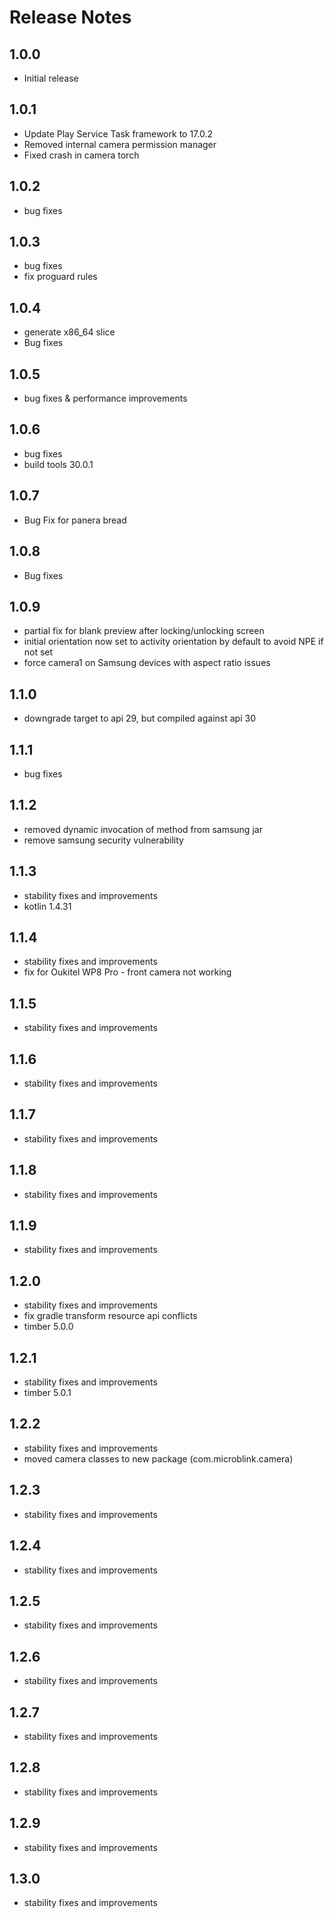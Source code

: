 # Release Notes

## 1.0.0

- Initial release

## 1.0.1

- Update Play Service Task framework to 17.0.2
- Removed internal camera permission manager
- Fixed crash in camera torch

## 1.0.2

- bug fixes

## 1.0.3

- bug fixes
- fix proguard rules

## 1.0.4

- generate x86_64 slice
- Bug fixes

## 1.0.5

- bug fixes & performance improvements

## 1.0.6

- bug fixes
- build tools 30.0.1

## 1.0.7

- Bug Fix for panera bread

## 1.0.8

- Bug fixes

## 1.0.9

- partial fix for blank preview after locking/unlocking screen
- initial orientation now set to activity orientation by default to avoid NPE if not set
- force camera1 on Samsung devices with aspect ratio issues

## 1.1.0

- downgrade target to api 29, but compiled against api 30

## 1.1.1

- bug fixes

## 1.1.2

- removed dynamic invocation of method from samsung jar
- remove samsung security vulnerability

## 1.1.3

- stability fixes and improvements
- kotlin 1.4.31

## 1.1.4

- stability fixes and improvements
- fix for Oukitel WP8 Pro - front camera not working

## 1.1.5

- stability fixes and improvements

## 1.1.6

- stability fixes and improvements

## 1.1.7

- stability fixes and improvements

## 1.1.8

- stability fixes and improvements

## 1.1.9

- stability fixes and improvements

## 1.2.0

- stability fixes and improvements
- fix gradle transform resource api conflicts
- timber 5.0.0

## 1.2.1

- stability fixes and improvements
- timber 5.0.1

## 1.2.2

- stability fixes and improvements
- moved camera classes to new package (com.microblink.camera)

## 1.2.3

- stability fixes and improvements

## 1.2.4

- stability fixes and improvements

## 1.2.5

- stability fixes and improvements

## 1.2.6

- stability fixes and improvements

## 1.2.7

- stability fixes and improvements

## 1.2.8

- stability fixes and improvements

## 1.2.9

- stability fixes and improvements

## 1.3.0

- stability fixes and improvements

